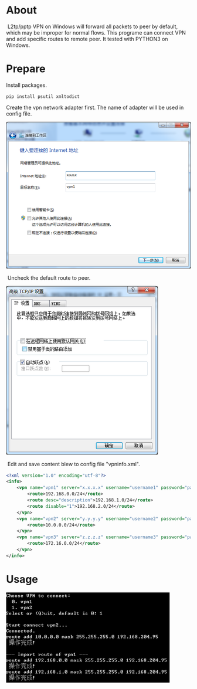 # About

​	L2tp/pptp VPN on Windows will forward all packets to peer by default, which may be improper for normal flows. This programe can connect VPN and add specific routes to remote peer. It tested with PYTHON3 on Windows.

# Prepare

Install packages.

```
pip install psutil xmltodict
```

Create the vpn network adapter first. The name of adapter will be used in config file.

![](https://raw.githubusercontent.com/sseaky/public/dev/imgs/20190602164913.png)

​	Uncheck the default route to peer.

![](https://raw.githubusercontent.com/sseaky/public/dev/imgs/20190602165219.png)

​	Edit and save content blew to config file "vpninfo.xml".

```xml
<?xml version="1.0" encoding="utf-8"?>
<info>
    <vpn name="vpn1" server="x.x.x.x" username="username1" password="password1">
        <route>192.168.0.0/24</route>
        <route desc="description">192.168.1.0/24</route>
        <route disable="1">192.168.2.0/24</route>
    </vpn>
    <vpn name="vpn2" server="y.y.y.y" username="username2" password="password2" type="pptp" include_route='vpn1,vpn3'>
        <route>10.0.0.0/24</route>
    </vpn>
    <vpn name="vpn3" server="z.z.z.z" username="username3" password="password3" type="l2tp" disable="1">
        <route>172.16.0.0/24</route>
    </vpn>
</info>
```

# Usage

![](https://raw.githubusercontent.com/sseaky/public/dev/imgs/20190602170645.png)
